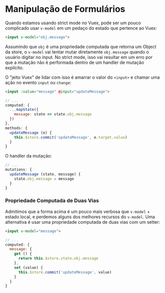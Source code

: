 # Manipulação de Formulários

Quando estamos usando strict mode no Vuex, pode ser um pouco complicado usar `v-model` em um pedaço do estado que pertence ao Vuex:


``` html
<input v-model="obj.message">
```

Assumindo que `obj` é uma propriedade computada que retorna um Object da store, o `v-model` vai tentar mutar diretamente `obj.message` quando o usuário digitar no input. No strict mode, isso vai resultar em um erro por que a mutação não é performada dentro de um handler de mutação explícito.

O "jeito Vuex"  de lidar com isso é amarrar o valor do `<input>` e chamar uma ação no evento `input` ou `change`:


``` html
<input :value="message" @input="updateMessage">
```
``` js
// ...
computed: {
  ...mapState({
    message: state => state.obj.message
  })
},
methods: {
  updateMessage (e) {
    this.$store.commit('updateMessage', e.target.value)
  }
}
```

O handler da mutação:

``` js
// ...
mutations: {
  updateMessage (state, message) {
    state.obj.message = message
  }
}
```

### Propriedade Computada de Duas Vias

Admitimos que a forma acima é um pouco mais verbosa que `v-model` + estado local, e perdemos alguns dos melhores recursos do `v-model`. Uma alternativa é usar uma propriedade computada de duas vias com um setter:


``` html
<input v-model="message">
```
``` js
// ...
computed: {
  message: {
    get () {
      return this.$store.state.obj.message
    },
    set (value) {
      this.$store.commit('updateMessage', value)
    }
  }
}
```

